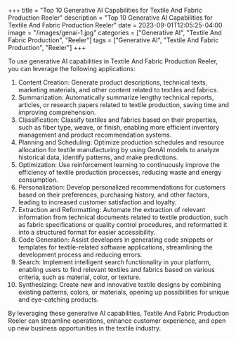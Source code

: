 +++
title = "Top 10 Generative AI Capabilities for Textile And Fabric Production Reeler"
description = "Top 10 Generative AI Capabilities for Textile And Fabric Production Reeler"
date = 2023-09-01T12:05:25-04:00
image = "/images/genai-1.jpg"
categories = ["Generative AI", "Textile And Fabric Production", "Reeler"]
tags = ["Generative AI", "Textile And Fabric Production", "Reeler"]
+++

To use generative AI capabilities in Textile And Fabric Production Reeler, you can leverage the following applications:

1. Content Creation: Generate product descriptions, technical texts, marketing materials, and other content related to textiles and fabrics.
2. Summarization: Automatically summarize lengthy technical reports, articles, or research papers related to textile production, saving time and improving comprehension.
3. Classification: Classify textiles and fabrics based on their properties, such as fiber type, weave, or finish, enabling more efficient inventory management and product recommendation systems.
4. Planning and Scheduling: Optimize production schedules and resource allocation for textile manufacturing by using GenAI models to analyze historical data, identify patterns, and make predictions.
5. Optimization: Use reinforcement learning to continuously improve the efficiency of textile production processes, reducing waste and energy consumption.
6. Personalization: Develop personalized recommendations for customers based on their preferences, purchasing history, and other factors, leading to increased customer satisfaction and loyalty.
7. Extraction and Reformatting: Automate the extraction of relevant information from technical documents related to textile production, such as fabric specifications or quality control procedures, and reformatted it into a structured format for easier accessibility.
8. Code Generation: Assist developers in generating code snippets or templates for textile-related software applications, streamlining the development process and reducing errors.
9. Search: Implement intelligent search functionality in your platform, enabling users to find relevant textiles and fabrics based on various criteria, such as material, color, or texture.
10. Synthesizing: Create new and innovative textile designs by combining existing patterns, colors, or materials, opening up possibilities for unique and eye-catching products.

By leveraging these generative AI capabilities, Textile And Fabric Production Reeler can streamline operations, enhance customer experience, and open up new business opportunities in the textile industry.